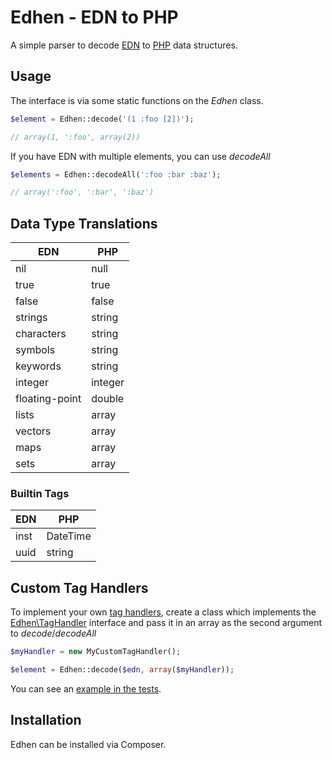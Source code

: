 
# Edhen - EDN to PHP

A simple parser to decode [EDN](https://github.com/edn-format/edn) to [PHP](http://www.php.net) data structures.

## Usage

The interface is via some static functions on the _Edhen_ class.

```php
$element = Edhen::decode('(1 :foo [2])');

// array(1, ':foo', array(2))
```

If you have EDN with multiple elements, you can use _decodeAll_

```php
$elements = Edhen::decodeAll(':foo :bar :baz');

// array(':foo', ':bar', ':baz')
```

## Data Type Translations

| EDN               | PHP     |
| ----------------- | ------- |
| nil               | null    |
| true              | true    |
| false             | false   |
| strings           | string  |
| characters        | string  |
| symbols           | string  |
| keywords          | string  |
| integer           | integer |
| floating-point    | double  |
| lists             | array   |
| vectors           | array   |
| maps              | array   |
| sets              | array   |

### Builtin Tags

| EDN   | PHP      |
| ----- | -------- |
| inst  | DateTime |
| uuid  | string   |

## Custom Tag Handlers

To implement your own [tag handlers](https://github.com/edn-format/edn#tagged-elements),
create a class which implements the [Edhen\TagHandler](src/Edhen/TagHandler.php)
interface and pass it in an array as the second argument to _decode_/_decodeAll_

```php
$myHandler = new MyCustomTagHandler();

$element = Edhen::decode($edn, array($myHandler));
```

You can see an [example in the tests](tests/EdhenTest.php).

## Installation

Edhen can be installed via Composer.

